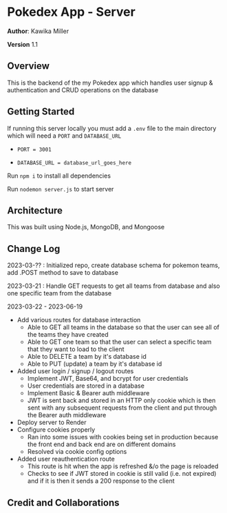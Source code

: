 # Pokedex App - Server

**Author**: Kawika Miller

**Version** 1.1

## Overview
This is the backend of the my Pokedex app which handles user signup & authentication and CRUD operations on the database

## Getting Started
If running this server locally you must add a `.env` file to the main directory which will need a `PORT` and `DATABASE_URL`

  - `PORT = 3001`

  - `DATABASE_URL = database_url_goes_here`

Run `npm i` to install all dependencies

Run `nodemon server.js` to start server

## Architecture
This was built using Node.js, MongoDB, and Mongoose

## Change Log

2023-03-?? : Initialized repo, create database schema for pokemon teams, add .POST method to save to database

2023-03-21 : Handle GET requests to get all teams from database and also one specific team from the database

2023-03-22 - 2023-06-19
- Add various routes for database interaction
  - Able to GET all teams in the database so that the user can see all of the teams they have created
  - Able to GET one team so that the user can select a specific team that they want to load to the client
  - Able to DELETE a team by it's database id
  - Able to PUT (update) a team by it's database id
- Added user login / signup / logout routes
  - Implement JWT, Base64, and bcrypt for user credentials
  - User credentials are stored in a database
  - Implement Basic & Bearer auth middleware
  - JWT is sent back and stored in an HTTP only cookie which is then sent with any subsequent requests from the client and put through the Bearer auth middleware
- Deploy server to Render
- Configure cookies properly
  - Ran into some issues with cookies being set in production because the front end and back end are on different domains
  - Resolved via cookie config options
- Added user reauthentication route
  - This route is hit when the app is refreshed &/o the page is reloaded
  - Checks to see if JWT stored in cookie is still valid (i.e. not expired) and if it is then it sends a 200 response to the client


## Credit and Collaborations